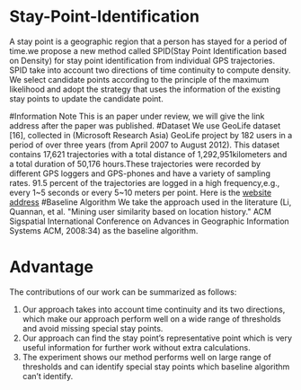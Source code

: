 # Stay-Point-Identification

A stay point is a geographic region that a person has stayed for a period of time.we propose a new method called SPID(Stay Point Identification based on Density) for stay point identification from individual GPS trajectories. SPID take into account two directions of time continuity to compute density. We select candidate points according to the principle of the maximum likelihood and adopt the strategy that uses the information of the existing stay points to update the candidate point.

#Information Note
This is an paper under review, we will give the link address after the paper was published.
#Dataset
We use GeoLife dataset [16], collected in (Microsoft Research Asia) GeoLife project by 182 users in a period of over three years (from April 2007 to August 2012). This dataset contains 17,621 trajectories with a total distance of 1,292,951kilometers and a total duration of 50,176 hours.These trajectories were recorded by different GPS loggers and GPS-phones and have a variety of sampling rates. 91.5 percent of the trajectories are logged in a high frequency,e.g., every 1~5 seconds or every 5~10 meters per point.
Here is the [website address](http://research.microsoft.com/en-us/downloads/b16d359d-d164-469e-9fd4-daa38f2b2e13/)
#Baseline Algorithm
We take the approach used in the literature (Li, Quannan, et al. "Mining user similarity based on location history." ACM Sigspatial International
Conference on Advances in Geographic Information Systems ACM, 2008:34) as the baseline algorithm.

# Advantage

The contributions of our work can be summarized as follows:
1) Our approach takes into account time continuity and its two directions, which
make our approach perform well on a wide range of thresholds and avoid missing
special stay points.
2) Our approach can find the stay point’s representative point which is very useful
information for further work without extra calculations.
3) The experiment shows our method performs well on large range of thresholds
and can identify special stay points which baseline algorithm can’t identify.